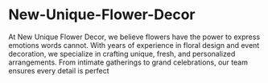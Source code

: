 # New-Unique-Flower-Decor
At New Unique Flower Decor, we believe flowers have the power to express emotions words cannot. With years of experience in floral design and event decoration, we specialize in crafting unique, fresh, and personalized arrangements.  From intimate gatherings to grand celebrations, our team ensures every detail is perfect 
